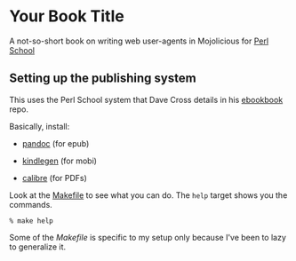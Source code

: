 # Your Book Title

A not-so-short book on writing web user-agents in Mojolicious
for [Perl School](https://perlschool.com)

## Setting up the publishing system

This uses the Perl School system that Dave Cross details in his
[ebookbook](https://github.com/davorg/ebookbook) repo.

Basically, install:

* [pandoc](https://pandoc.org) (for epub)

* [kindlegen](https://www.amazon.com/gp/feature.html?ie=UTF8&docId=1000765211) (for mobi)

* [calibre](https://calibre-ebook.com) (for PDFs)

Look at the [Makefile](https://github.com/briandfoy/mojo-useragent-book/blob/master/Makefile)
to see what you can do. The `help` target shows you the commands.

	% make help

Some of the _Makefile_ is specific to my setup only because I've been
to lazy to generalize it.
